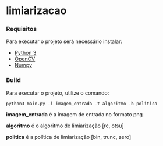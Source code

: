 # limiarizacao

### Requisitos
Para executar o projeto será necessário instalar:
- [Python 3](https://www.python.org/download/releases/3.0/)
- [OpenCV](https://opencv.org/releases/)
- [Numpy](https://numpy.org/install/)

### Build
Para executar o projeto, utilize o comando:
```shell
python3 main.py -i imagem_entrada -t algoritmo -b politica
```
**imagem_entrada** é a imagem de entrada no formato png

**algoritmo** é o algoritmo de limiarização [rc, otsu]

**politica** é a política de limiarização [bin, trunc, zero]